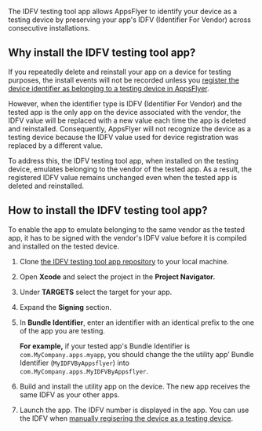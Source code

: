 The IDFV testing tool app allows AppsFlyer to identify your device as a testing device by preserving your app's IDFV (Identifier For Vendor) across consecutive installations.

## Why install the IDFV testing tool app?

If you repeatedly delete and reinstall your app on a device for testing purposes, the install events will not be recorded unless you [register the device identifier as belonging to a testing device in AppsFlyer](https://support.appsflyer.com/hc/en-us/articles/207031996-Registering-test-devices-). 

However, when the identifier type is IDFV (Identifier For Vendor) and the tested app is the only app on the device associated with the vendor, the IDFV value will be replaced with a new value each time the app is deleted and reinstalled. Consequently,  AppsFlyer will not recognize the device as a testing device because the IDFV value used for device registration was replaced by a different value.

To address this, the IDFV testing tool app, when installed on the testing device, emulates belonging to the vendor of the tested app. As a result, the registered IDFV value remains unchanged even when the tested app is deleted and reinstalled.

## How to install the IDFV testing tool app?

To enable the app to emulate belonging to the same vendor as the tested app, it has to be signed with the vendor's IDFV value before it is compiled and installed on the tested device.

1. Clone [the IDFV testing tool app repository](https://github.com/AppsFlyerSDK/my-idfv-by-appsflyer.git) to your local machine.
2. Open **Xcode** and select the project in the **Project Navigator.**
3. Under **TARGETS** select the target for your app.
4. Expand the **Signing** section.
5. In **Bundle Identifier**, enter an identifier with an identical prefix to the one of the app you are testing.

   **For example,** if your tested app's Bundle Identifier is `com.MyCompany.apps.myapp`, you should change the the utility app’ Bundle Identifier (`MyIDFVByAppsflyer`)  into `com.MyCompany.apps.MyIDFVByAppsflyer`.
6. Build and install the utility app on the device. The new app receives the same IDFV as your other apps.
7. Launch the app. The IDFV number is displayed in the app. You can use the IDFV when [manually regisering the device as a testing device](https://support.appsflyer.com/hc/en-us/articles/207031996#add-a-device-manually-via-the-user-interface).